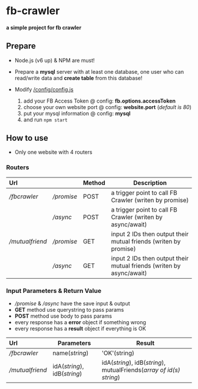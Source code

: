 # fb-crawler
#### a simple project for fb crawler

## Prepare
- Node.js (v6 up) & NPM are must!

- Prepare a **mysql** server with at least one database, one user who can read/write data and **create table** from this database!

- Modify [/config/config.js](/config/config.js) 

    1. add your FB Access Token @ config: **fb.options.accessToken**
    2. choose your own website port @ config: **website.port** (*default is 80*)
    3. put your mysql information @ config: **mysql**
    4. and run `npm start`


## How to use
- Only one website with 4 routers

### Routers
|Url||Method|Description|
|:-|-|-|--|
|*/fbcrawler*|*/promise*| POST | a trigger point to call FB Crawler (writen by promise) |
||*/async*| POST | a trigger point to call FB Crawler (writen by async/await) |
|*/mutualfriend*|*/promise*| GET | input 2 IDs then output their mutual friends  (writen by promise) |
||*/async*| GET | input 2 IDs then output their mutual friends (writen by async/await) |

### Input Parameters & Return Value
- */promise* & */async* have the save input & output 
- **GET** method use querystring to pass params
- **POST** method use body to pass params
- every response has a **error** object if something wrong
- every response has a **result** object if everything is OK

|Url|Parameters| Result |
|:-|-|-|
|*/fbcrawler*| name(*string*) | 'OK'(string)|
|*/mutualfriend*| idA(*string*), idB(*string*)| idA(*string*), idB(*string*), mutualFriends(*array of id(s) string*)|



